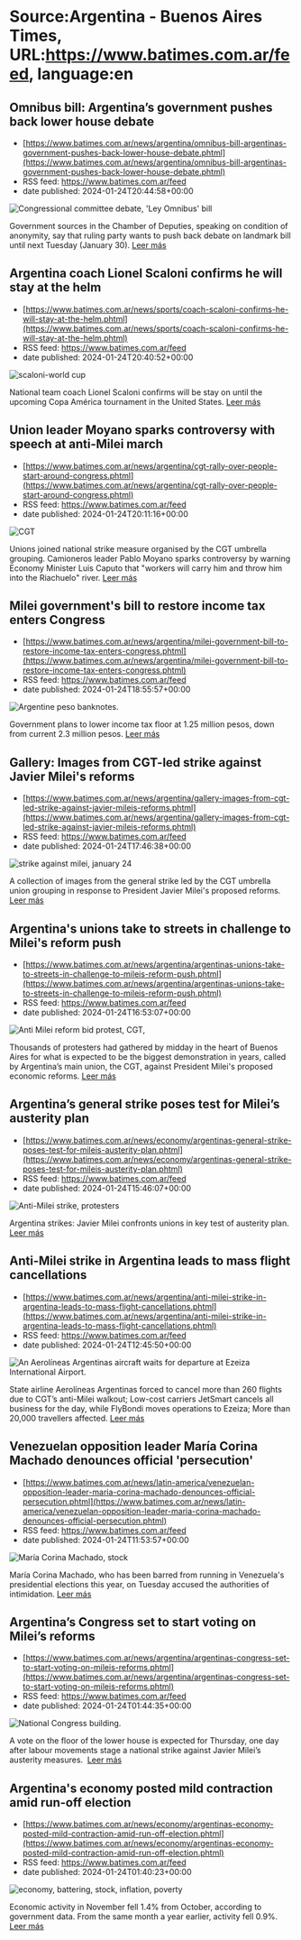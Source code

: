 # Source:Argentina - Buenos Aires Times, URL:https://www.batimes.com.ar/feed, language:en

## Omnibus bill: Argentina’s government pushes back lower house debate
 - [https://www.batimes.com.ar/news/argentina/omnibus-bill-argentinas-government-pushes-back-lower-house-debate.phtml](https://www.batimes.com.ar/news/argentina/omnibus-bill-argentinas-government-pushes-back-lower-house-debate.phtml)
 - RSS feed: https://www.batimes.com.ar/feed
 - date published: 2024-01-24T20:44:58+00:00

<p><img alt="Congressional committee debate, 'Ley Omnibus' bill" src="https://fotos.perfil.com/2024/01/24/trim/540/304/congressional-committee-debate-ley-omnibus-bill-1743609.jpg" /></p>Government sources in the Chamber of Deputies, speaking on condition of anonymity, say that ruling party wants to push back debate on landmark bill until next Tuesday (January 30). <a href="https://www.batimes.com.ar/news/argentina/omnibus-bill-argentinas-government-pushes-back-lower-house-debate.phtml">Leer más</a>

## Argentina coach Lionel Scaloni confirms he will stay at the helm
 - [https://www.batimes.com.ar/news/sports/coach-scaloni-confirms-he-will-stay-at-the-helm.phtml](https://www.batimes.com.ar/news/sports/coach-scaloni-confirms-he-will-stay-at-the-helm.phtml)
 - RSS feed: https://www.batimes.com.ar/feed
 - date published: 2024-01-24T20:40:52+00:00

<p><img alt="scaloni-world cup" src="https://fotos.perfil.com/2023/02/16/trim/540/304/scaloni-world-cup-1510985.jpg" /></p>National team coach Lionel Scaloni confirms will be stay on until the upcoming Copa América tournament in the United States. <a href="https://www.batimes.com.ar/news/sports/coach-scaloni-confirms-he-will-stay-at-the-helm.phtml">Leer más</a>

## Union leader Moyano sparks controversy with speech at anti-Milei march
 - [https://www.batimes.com.ar/news/argentina/cgt-rally-over-people-start-around-congress.phtml](https://www.batimes.com.ar/news/argentina/cgt-rally-over-people-start-around-congress.phtml)
 - RSS feed: https://www.batimes.com.ar/feed
 - date published: 2024-01-24T20:11:16+00:00

<p><img alt="CGT" src="https://fotos.perfil.com/2024/01/24/trim/540/304/cgt-1743629.jpg" /></p>Unions joined national strike measure organised by the CGT umbrella grouping. Camioneros leader Pablo Moyano sparks controversy by warning Economy Minister Luis Caputo that "workers will carry him and throw him into the Riachuelo" river. <a href="https://www.batimes.com.ar/news/argentina/cgt-rally-over-people-start-around-congress.phtml">Leer más</a>

## Milei government's bill to restore income tax enters Congress
 - [https://www.batimes.com.ar/news/argentina/milei-government-bill-to-restore-income-tax-enters-congress.phtml](https://www.batimes.com.ar/news/argentina/milei-government-bill-to-restore-income-tax-enters-congress.phtml)
 - RSS feed: https://www.batimes.com.ar/feed
 - date published: 2024-01-24T18:55:57+00:00

<p><img alt="Argentine peso banknotes." src="https://fotos.perfil.com/2023/12/04/trim/540/304/argentine-peso-banknotes-1712151.jpg" /></p>Government plans to lower income tax floor at 1.25 million pesos, down from current 2.3 million pesos.
 <a href="https://www.batimes.com.ar/news/argentina/milei-government-bill-to-restore-income-tax-enters-congress.phtml">Leer más</a>

## Gallery: Images from CGT-led strike against Javier Milei's reforms
 - [https://www.batimes.com.ar/news/argentina/gallery-images-from-cgt-led-strike-against-javier-mileis-reforms.phtml](https://www.batimes.com.ar/news/argentina/gallery-images-from-cgt-led-strike-against-javier-mileis-reforms.phtml)
 - RSS feed: https://www.batimes.com.ar/feed
 - date published: 2024-01-24T17:46:38+00:00

<p><img alt="strike against milei, january 24" src="https://fotos.perfil.com/2024/01/24/trim/540/304/strike-against-milei-january-24-1743442.jpg" /></p>A collection of images from the general strike led by the CGT umbrella union grouping in response to President Javier Milei's proposed reforms. <a href="https://www.batimes.com.ar/news/argentina/gallery-images-from-cgt-led-strike-against-javier-mileis-reforms.phtml">Leer más</a>

## Argentina's unions take to streets in challenge to Milei's reform push
 - [https://www.batimes.com.ar/news/argentina/argentinas-unions-take-to-streets-in-challenge-to-mileis-reform-push.phtml](https://www.batimes.com.ar/news/argentina/argentinas-unions-take-to-streets-in-challenge-to-mileis-reform-push.phtml)
 - RSS feed: https://www.batimes.com.ar/feed
 - date published: 2024-01-24T16:53:07+00:00

<p><img alt="Anti Milei reform bid protest, CGT, " src="https://fotos.perfil.com/2024/01/24/trim/540/304/anti-milei-reform-bid-protest-cgt-1743379.jpg" /></p>Thousands of protesters had gathered by midday in the heart of Buenos Aires for what is expected to be the biggest demonstration in years, called by Argentina’s main union, the CGT, against President Milei's proposed economic reforms. <a href="https://www.batimes.com.ar/news/argentina/argentinas-unions-take-to-streets-in-challenge-to-mileis-reform-push.phtml">Leer más</a>

## Argentina’s general strike poses test for Milei’s austerity plan
 - [https://www.batimes.com.ar/news/economy/argentinas-general-strike-poses-test-for-mileis-austerity-plan.phtml](https://www.batimes.com.ar/news/economy/argentinas-general-strike-poses-test-for-mileis-austerity-plan.phtml)
 - RSS feed: https://www.batimes.com.ar/feed
 - date published: 2024-01-24T15:46:07+00:00

<p><img alt="Anti-Milei strike, protesters" src="https://fotos.perfil.com/2024/01/24/trim/540/304/anti-milei-strike-protesters-1743253.jpg" /></p>Argentina strikes: Javier Milei confronts unions in key test of austerity plan. <a href="https://www.batimes.com.ar/news/economy/argentinas-general-strike-poses-test-for-mileis-austerity-plan.phtml">Leer más</a>

## Anti-Milei strike in Argentina leads to mass flight cancellations
 - [https://www.batimes.com.ar/news/argentina/anti-milei-strike-in-argentina-leads-to-mass-flight-cancellations.phtml](https://www.batimes.com.ar/news/argentina/anti-milei-strike-in-argentina-leads-to-mass-flight-cancellations.phtml)
 - RSS feed: https://www.batimes.com.ar/feed
 - date published: 2024-01-24T12:45:50+00:00

<p><img alt="An Aerolíneas Argentinas aircraft waits for departure at Ezeiza International Airport." src="https://fotos.perfil.com/2024/01/24/trim/540/304/an-aerolineas-argentinas-aircraft-waits-for-departure-at-ezeiza-international-airport-1743027.jpg" /></p>State airline Aerolíneas Argentinas forced to cancel more than 260 flights due to CGT’s anti-Milei walkout; Low-cost carriers JetSmart cancels all business for the day, while FlyBondi moves operations to Ezeiza; More than 20,000 travellers affected.
 <a href="https://www.batimes.com.ar/news/argentina/anti-milei-strike-in-argentina-leads-to-mass-flight-cancellations.phtml">Leer más</a>

## Venezuelan opposition leader María Corina Machado denounces official 'persecution'
 - [https://www.batimes.com.ar/news/latin-america/venezuelan-opposition-leader-maria-corina-machado-denounces-official-persecution.phtml](https://www.batimes.com.ar/news/latin-america/venezuelan-opposition-leader-maria-corina-machado-denounces-official-persecution.phtml)
 - RSS feed: https://www.batimes.com.ar/feed
 - date published: 2024-01-24T11:53:57+00:00

<p><img alt="María Corina Machado, stock" src="https://fotos.perfil.com/2024/01/24/trim/540/304/maria-corina-machado-stock-1742997.jpg" /></p>María Corina Machado, who has been barred from running in Venezuela's presidential elections this year, on Tuesday accused the authorities of intimidation. <a href="https://www.batimes.com.ar/news/latin-america/venezuelan-opposition-leader-maria-corina-machado-denounces-official-persecution.phtml">Leer más</a>

## Argentina’s Congress set to start voting on Milei’s reforms
 - [https://www.batimes.com.ar/news/argentina/argentinas-congress-set-to-start-voting-on-mileis-reforms.phtml](https://www.batimes.com.ar/news/argentina/argentinas-congress-set-to-start-voting-on-mileis-reforms.phtml)
 - RSS feed: https://www.batimes.com.ar/feed
 - date published: 2024-01-24T01:44:35+00:00

<p><img alt="National Congress building." src="https://fotos.perfil.com/2024/01/23/trim/540/304/national-congress-building-1742939.jpg" /></p>A vote on the floor of the lower house is expected for Thursday, one day after labour movements stage a national strike against Javier Milei’s austerity measures.  <a href="https://www.batimes.com.ar/news/argentina/argentinas-congress-set-to-start-voting-on-mileis-reforms.phtml">Leer más</a>

## Argentina's economy posted mild contraction amid run-off election
 - [https://www.batimes.com.ar/news/economy/argentinas-economy-posted-mild-contraction-amid-run-off-election.phtml](https://www.batimes.com.ar/news/economy/argentinas-economy-posted-mild-contraction-amid-run-off-election.phtml)
 - RSS feed: https://www.batimes.com.ar/feed
 - date published: 2024-01-24T01:40:23+00:00

<p><img alt="economy, battering, stock, inflation, poverty" src="https://fotos.perfil.com/2023/11/15/trim/540/304/economy-battering-stock-inflation-poverty-1698235.jpg" /></p>Economic activity in November fell 1.4% from October, according to government data. From the same month a year earlier, activity fell 0.9%. <a href="https://www.batimes.com.ar/news/economy/argentinas-economy-posted-mild-contraction-amid-run-off-election.phtml">Leer más</a>

